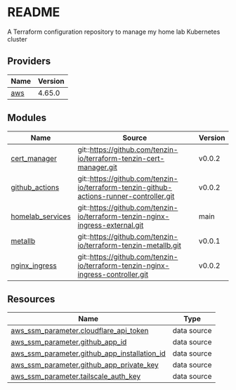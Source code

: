 # README
A Terraform configuration repository to manage my home lab Kubernetes cluster

<!-- BEGIN_TF_DOCS -->


## Providers

| Name | Version |
|------|---------|
| <a name="provider_aws"></a> [aws](#provider\_aws) | 4.65.0 |

## Modules

| Name | Source | Version |
|------|--------|---------|
| <a name="module_cert_manager"></a> [cert\_manager](#module\_cert\_manager) | git::https://github.com/tenzin-io/terraform-tenzin-cert-manager.git | v0.0.2 |
| <a name="module_github_actions"></a> [github\_actions](#module\_github\_actions) | git::https://github.com/tenzin-io/terraform-tenzin-github-actions-runner-controller.git | v0.0.2 |
| <a name="module_homelab_services"></a> [homelab\_services](#module\_homelab\_services) | git::https://github.com/tenzin-io/terraform-tenzin-nginx-ingress-external.git | main |
| <a name="module_metallb"></a> [metallb](#module\_metallb) | git::https://github.com/tenzin-io/terraform-tenzin-metallb.git | v0.0.1 |
| <a name="module_nginx_ingress"></a> [nginx\_ingress](#module\_nginx\_ingress) | git::https://github.com/tenzin-io/terraform-tenzin-nginx-ingress-controller.git | v0.0.2 |

## Resources

| Name | Type |
|------|------|
| [aws_ssm_parameter.cloudflare_api_token](https://registry.terraform.io/providers/hashicorp/aws/latest/docs/data-sources/ssm_parameter) | data source |
| [aws_ssm_parameter.github_app_id](https://registry.terraform.io/providers/hashicorp/aws/latest/docs/data-sources/ssm_parameter) | data source |
| [aws_ssm_parameter.github_app_installation_id](https://registry.terraform.io/providers/hashicorp/aws/latest/docs/data-sources/ssm_parameter) | data source |
| [aws_ssm_parameter.github_app_private_key](https://registry.terraform.io/providers/hashicorp/aws/latest/docs/data-sources/ssm_parameter) | data source |
| [aws_ssm_parameter.tailscale_auth_key](https://registry.terraform.io/providers/hashicorp/aws/latest/docs/data-sources/ssm_parameter) | data source |
<!-- END_TF_DOCS -->
